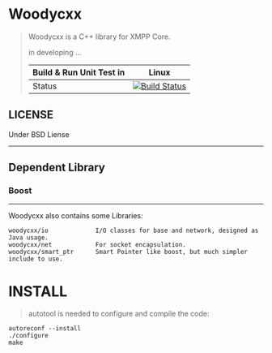 Woodycxx
=======
> Woodycxx is a C++ library for XMPP Core.
>
> in developing ...
>
> Build & Run Unit Test in |  Linux |
> -------------------------|--------|
> Status |  [![Build Status](https://travis-ci.org/nasacj/woodycxx.svg?branch=master)](https://travis-ci.org/nasacj/woodycxx) |

LICENSE
-------
Under BSD Liense

***
Dependent Library
-------
### Boost

***
Woodycxx also contains some Libraries:

    woodycxx/io             I/O classes for base and network, designed as Java usage.
    woodycxx/net            For socket encapsulation.
    woodycxx/smart_ptr      Smart Pointer like boost, but much simpler include to use.



INSTALL
=======
> autotool is needed to configure and compile the code:

    autoreconf --install
    ./configure
    make

